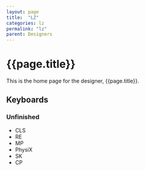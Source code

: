 ```yaml
---
layout: page
title:  "LZ"
categories: lz
permalink: "lz"
parent: Designers
---
```

# {{page.title}}

This is the home page for the designer, {{page.title}}.

## Keyboards

### Unfinished

- CLS
- RE
- MP
- PhysiX
- SK
- CP
